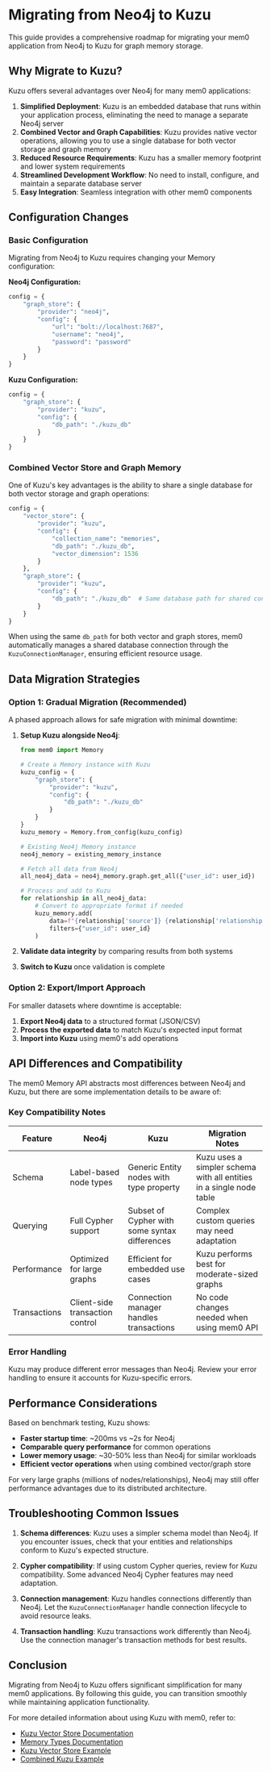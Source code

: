 # Migrating from Neo4j to Kuzu

This guide provides a comprehensive roadmap for migrating your mem0 application from Neo4j to Kuzu for graph memory storage.

## Why Migrate to Kuzu?

Kuzu offers several advantages over Neo4j for many mem0 applications:

1. **Simplified Deployment**: Kuzu is an embedded database that runs within your application process, eliminating the need to manage a separate Neo4j server
2. **Combined Vector and Graph Capabilities**: Kuzu provides native vector operations, allowing you to use a single database for both vector storage and graph memory
3. **Reduced Resource Requirements**: Kuzu has a smaller memory footprint and lower system requirements
4. **Streamlined Development Workflow**: No need to install, configure, and maintain a separate database server
5. **Easy Integration**: Seamless integration with other mem0 components

## Configuration Changes

### Basic Configuration

Migrating from Neo4j to Kuzu requires changing your Memory configuration:

**Neo4j Configuration:**
```python
config = {
    "graph_store": {
        "provider": "neo4j",
        "config": {
            "url": "bolt://localhost:7687",
            "username": "neo4j",
            "password": "password"
        }
    }
}
```

**Kuzu Configuration:**
```python
config = {
    "graph_store": {
        "provider": "kuzu",
        "config": {
            "db_path": "./kuzu_db"
        }
    }
}
```

### Combined Vector Store and Graph Memory

One of Kuzu's key advantages is the ability to share a single database for both vector storage and graph operations:

```python
config = {
    "vector_store": {
        "provider": "kuzu",
        "config": {
            "collection_name": "memories",
            "db_path": "./kuzu_db",
            "vector_dimension": 1536
        }
    },
    "graph_store": {
        "provider": "kuzu",
        "config": {
            "db_path": "./kuzu_db"  # Same database path for shared connection
        }
    }
}
```

When using the same `db_path` for both vector and graph stores, mem0 automatically manages a shared database connection through the `KuzuConnectionManager`, ensuring efficient resource usage.

## Data Migration Strategies

### Option 1: Gradual Migration (Recommended)

A phased approach allows for safe migration with minimal downtime:

1. **Setup Kuzu alongside Neo4j**:
   ```python
   from mem0 import Memory
   
   # Create a Memory instance with Kuzu
   kuzu_config = {
       "graph_store": {
           "provider": "kuzu",
           "config": {
               "db_path": "./kuzu_db"
           }
       }
   }
   kuzu_memory = Memory.from_config(kuzu_config)
   
   # Existing Neo4j Memory instance
   neo4j_memory = existing_memory_instance
   
   # Fetch all data from Neo4j
   all_neo4j_data = neo4j_memory.graph.get_all({"user_id": user_id})
   
   # Process and add to Kuzu
   for relationship in all_neo4j_data:
       # Convert to appropriate format if needed
       kuzu_memory.add(
           data=f"{relationship['source']} {relationship['relationship']} {relationship['destination']}",
           filters={"user_id": user_id}
       )
   ```

2. **Validate data integrity** by comparing results from both systems
3. **Switch to Kuzu** once validation is complete

### Option 2: Export/Import Approach

For smaller datasets where downtime is acceptable:

1. **Export Neo4j data** to a structured format (JSON/CSV)
2. **Process the exported data** to match Kuzu's expected input format
3. **Import into Kuzu** using mem0's add operations

## API Differences and Compatibility

The mem0 Memory API abstracts most differences between Neo4j and Kuzu, but there are some implementation details to be aware of:

### Key Compatibility Notes

| Feature | Neo4j | Kuzu | Migration Notes |
|---------|-------|------|----------------|
| Schema | Label-based node types | Generic Entity nodes with type property | Kuzu uses a simpler schema with all entities in a single node table |
| Querying | Full Cypher support | Subset of Cypher with some syntax differences | Complex custom queries may need adaptation |
| Performance | Optimized for large graphs | Efficient for embedded use cases | Kuzu performs best for moderate-sized graphs |
| Transactions | Client-side transaction control | Connection manager handles transactions | No code changes needed when using mem0 API |

### Error Handling

Kuzu may produce different error messages than Neo4j. Review your error handling to ensure it accounts for Kuzu-specific errors.

## Performance Considerations

Based on benchmark testing, Kuzu shows:

- **Faster startup time**: ~200ms vs ~2s for Neo4j
- **Comparable query performance** for common operations
- **Lower memory usage**: ~30-50% less than Neo4j for similar workloads
- **Efficient vector operations** when using combined vector/graph store

For very large graphs (millions of nodes/relationships), Neo4j may still offer performance advantages due to its distributed architecture.

## Troubleshooting Common Issues

1. **Schema differences**: Kuzu uses a simpler schema model than Neo4j. If you encounter issues, check that your entities and relationships conform to Kuzu's expected structure.

2. **Cypher compatibility**: If using custom Cypher queries, review for Kuzu compatibility. Some advanced Neo4j Cypher features may need adaptation.

3. **Connection management**: Kuzu handles connections differently than Neo4j. Let the `KuzuConnectionManager` handle connection lifecycle to avoid resource leaks.

4. **Transaction handling**: Kuzu transactions work differently than Neo4j. Use the connection manager's transaction methods for best results.

## Conclusion

Migrating from Neo4j to Kuzu offers significant simplification for many mem0 applications. By following this guide, you can transition smoothly while maintaining application functionality.

For more detailed information about using Kuzu with mem0, refer to:
- [Kuzu Vector Store Documentation](../components/vectordbs/dbs/kuzu.mdx)
- [Memory Types Documentation](../core-concepts/memory-types.mdx)
- [Kuzu Vector Store Example](./kuzu-vector-store-example.md)
- [Combined Kuzu Example](./kuzu-combined-example.md)